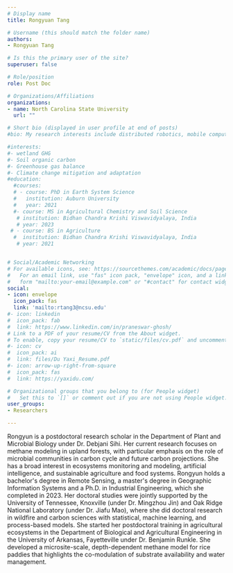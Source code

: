 ```yaml
---
# Display name
title: Rongyuan Tang

# Username (this should match the folder name)
authors:
- Rongyuan Tang

# Is this the primary user of the site?
superuser: false

# Role/position
role: Post Doc

# Organizations/Affiliations
organizations:
- name: North Carolina State University
  url: ""

# Short bio (displayed in user profile at end of posts)
#bio: My research interests include distributed robotics, mobile computing and programmable matter.

#interests:
#- wetland GHG
#- Soil organic carbon
#- Greenhouse gas balance
#- Climate change mitigation and adaptation
#education:
  #courses:
  # - course: PhD in Earth System Science
  #   institution: Auburn University
  #   year: 2021
  #- course: MS in Agricultural Chemistry and Soil Science
   # institution: Bidhan Chandra Krishi Viswavidyalaya, India
   # year: 2023
 # - course: BS in Agriculture
  #  institution: Bidhan Chandra Krishi Viswavidyalaya, India
   # year: 2021


# Social/Academic Networking
# For available icons, see: https://sourcethemes.com/academic/docs/page-builder/#icons
#   For an email link, use "fas" icon pack, "envelope" icon, and a link in the
#   form "mailto:your-email@example.com" or "#contact" for contact widget.
social:
- icon: envelope
  icon_pack: fas
  link: 'mailto:rtang3@ncsu.edu'
#- icon: linkedin
#  icon_pack: fab
#  link: https://www.linkedin.com/in/praneswar-ghosh/
# Link to a PDF of your resume/CV from the About widget.
# To enable, copy your resume/CV to `static/files/cv.pdf` and uncomment the lines below.
#- icon: cv
#  icon_pack: ai
#  link: files/Du Yaxi_Resume.pdf
#- icon: arrow-up-right-from-square
#  icon_pack: fas
#  link: https://yaxidu.com/

# Organizational groups that you belong to (for People widget)
#   Set this to `[]` or comment out if you are not using People widget.
user_groups:
- Researchers

---
```


Rongyun is a postdoctoral research scholar in the Department of Plant and Microbial Biology under Dr. Debjani Sihi. Her current research focuses on methane modeling in upland forests, with particular emphasis on the role of microbial communities in carbon cycle and future carbon projections. She has a broad interest in ecosystems monitoring and modeling, artificial intelligence, and sustainable agriculture and food systems. Rongyun holds a bachelor's degree in Remote Sensing, a master's degree in Geographic Information Systems and a Ph.D. in Industrial Engineering, which she completed in 2023. Her doctoral studies were jointly supported by the University of Tennessee, Knoxville (under Dr. Mingzhou Jin) and Oak Ridge National Laboratory (under Dr. Jiafu Mao), where she did doctoral research in wildfire and carbon sciences with statistical, machine learning, and process-based models. She started her postdoctoral training in agricultural ecosystems in the Department of Biological and Agricultural Engineering in the University of Arkansas, Fayetteville under Dr. Benjamin Runkle. She developed a microsite-scale, depth-dependent methane model for rice paddies that highlights the co-modulation of substrate availability and water management. 
